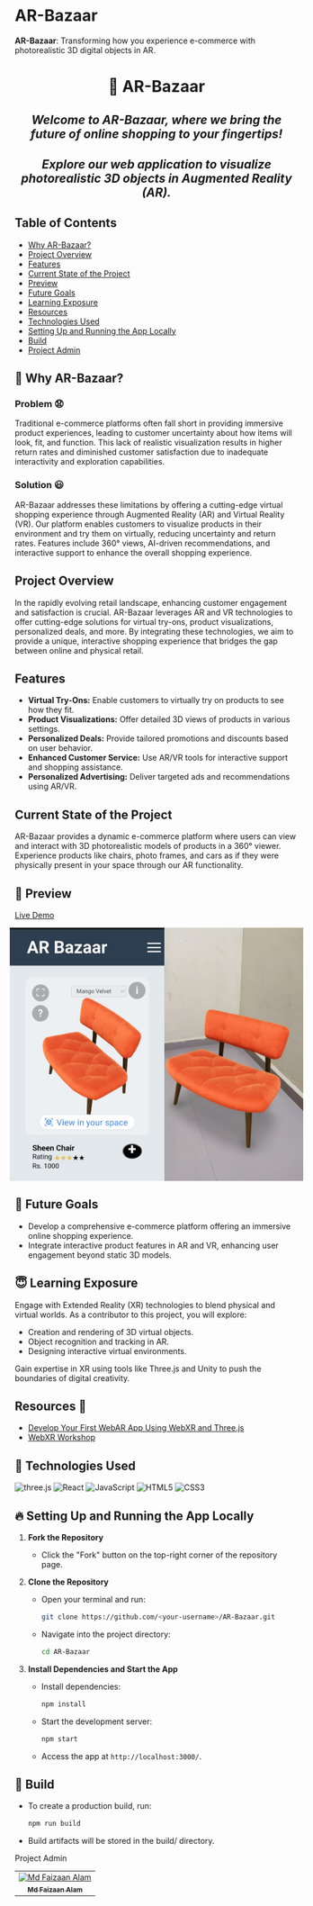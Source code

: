 # AR-Bazaar

**AR-Bazaar**: Transforming how you experience e-commerce with photorealistic 3D digital objects in AR.

<h1 align="center">🚀 AR-Bazaar</h1>

<div align="center">
  <h2><i><b>Welcome to AR-Bazaar, where we bring the future of online shopping to your fingertips!</b></i></h2>
  <h2><i><b>Explore our web application to visualize photorealistic 3D objects in Augmented Reality (AR).</b></i></h2>
</div>

## Table of Contents

- [Why AR-Bazaar?](#why-ar-bazaar)
- [Project Overview](#project-overview)
- [Features](#features)
- [Current State of the Project](#current-state)
- [Preview](#preview)
- [Future Goals](#future-goals)
- [Learning Exposure](#learning-exposure)
- [Resources](#resources)
- [Technologies Used](#technologies-used)
- [Setting Up and Running the App Locally](#setting-up-and-running-the-app-locally)
- [Build](#build)
- [Project Admin](#project-admin)

<a name="why-ar-bazaar"></a>
## 🤔 Why AR-Bazaar?

### Problem 😧
Traditional e-commerce platforms often fall short in providing immersive product experiences, leading to customer uncertainty about how items will look, fit, and function. This lack of realistic visualization results in higher return rates and diminished customer satisfaction due to inadequate interactivity and exploration capabilities.

### Solution 😃
AR-Bazaar addresses these limitations by offering a cutting-edge virtual shopping experience through Augmented Reality (AR) and Virtual Reality (VR). Our platform enables customers to visualize products in their environment and try them on virtually, reducing uncertainty and return rates. Features include 360° views, AI-driven recommendations, and interactive support to enhance the overall shopping experience.

<a name="project-overview"></a>
## Project Overview

In the rapidly evolving retail landscape, enhancing customer engagement and satisfaction is crucial. AR-Bazaar leverages AR and VR technologies to offer cutting-edge solutions for virtual try-ons, product visualizations, personalized deals, and more. By integrating these technologies, we aim to provide a unique, interactive shopping experience that bridges the gap between online and physical retail.

<a name="features"></a>
## Features

- **Virtual Try-Ons:** Enable customers to virtually try on products to see how they fit.
- **Product Visualizations:** Offer detailed 3D views of products in various settings.
- **Personalized Deals:** Provide tailored promotions and discounts based on user behavior.
- **Enhanced Customer Service:** Use AR/VR tools for interactive support and shopping assistance.
- **Personalized Advertising:** Deliver targeted ads and recommendations using AR/VR.

<a name="current-state"></a>
## Current State of the Project

AR-Bazaar provides a dynamic e-commerce platform where users can view and interact with 3D photorealistic models of products in a 360° viewer. Experience products like chairs, photo frames, and cars as if they were physically present in your space through our AR functionality.

<a name="preview"></a>
## 👀 Preview

[Live Demo](https://ar-bazaar.netlify.app/)

<div style="display:flex; justify-content: center;">
  <img src="https://github.com/mdfaizaanalam/AR-Bazaar/blob/main/public/chair1.jpg" alt="Product View" height="450"/>
  <img src="https://github.com/mdfaizaanalam/AR-Bazaar/blob/main/public/chair2.jpg" alt="AR View" height="450"/>
</div>

<a name="future-goals"></a>
## 🤩 Future Goals

- Develop a comprehensive e-commerce platform offering an immersive online shopping experience.
- Integrate interactive product features in AR and VR, enhancing user engagement beyond static 3D models.

<a name="learning-exposure"></a>
## 😇 Learning Exposure

Engage with Extended Reality (XR) technologies to blend physical and virtual worlds. As a contributor to this project, you will explore:

- Creation and rendering of 3D virtual objects.
- Object recognition and tracking in AR.
- Designing interactive virtual environments.

Gain expertise in XR using tools like Three.js and Unity to push the boundaries of digital creativity.

<a name="resources"></a>
## Resources 🙌

- [Develop Your First WebAR App Using WebXR and Three.js](https://codemaker2016.medium.com/develop-your-first-webar-app-using-webxr-and-three-js-7a437cb00a92)
- [WebXR Workshop](https://www.youtube.com/watch?v=gAzIkjkJSzM)

<a name="technologies-used"></a>
## 🧰 Technologies Used

![three.js](https://img.shields.io/badge/three.js-000000.svg?style=for-the-badge&logo=three.js&logoColor=white)
![React](https://img.shields.io/badge/react-%2320232a.svg?style=for-the-badge&logo=react&logoColor=%2361DAFB)
![JavaScript](https://img.shields.io/badge/-JavaScript-FE7601?style=for-the-badge&logo=javascript)
![HTML5](https://img.shields.io/badge/HTML5-E34F26?style=for-the-badge&logo=html5&logoColor=white)
![CSS3](https://img.shields.io/badge/CSS3-1572B6?style=for-the-badge&logo=css3&logoColor=white)

<a name="setting-up-and-running-the-app-locally"></a>
## 🔥 Setting Up and Running the App Locally

1. **Fork the Repository**
   - Click the "Fork" button on the top-right corner of the repository page.

2. **Clone the Repository**
   - Open your terminal and run:
     ```bash
     git clone https://github.com/<your-username>/AR-Bazaar.git
     ```
   - Navigate into the project directory:
     ```bash
     cd AR-Bazaar
     ```

3. **Install Dependencies and Start the App**
   - Install dependencies:
     ```bash
     npm install
     ```
   - Start the development server:
     ```bash
     npm start
     ```
   - Access the app at `http://localhost:3000/`.

<a name="build"></a>
## 🧰 Build

- To create a production build, run:
  ```bash
  npm run build
- Build artifacts will be stored in the build/ directory.

<a name="project-admin"></a>

Project Admin
<table align="center">
<tr>
  <td align="center">
    <a href="https://github.com/mdfaizaanalam">
      <img src="https://avatars.githubusercontent.com/u/83642826?v=4" alt="Md Faizaan Alam" width="150px" height="150px">
      <br>
      <sub><b>Md Faizaan Alam</b></sub>
    </a>
  </td>
</tr>
</table>